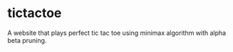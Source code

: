 # tictactoe
A website that plays perfect tic tac toe using minimax algorithm with alpha beta pruning.
